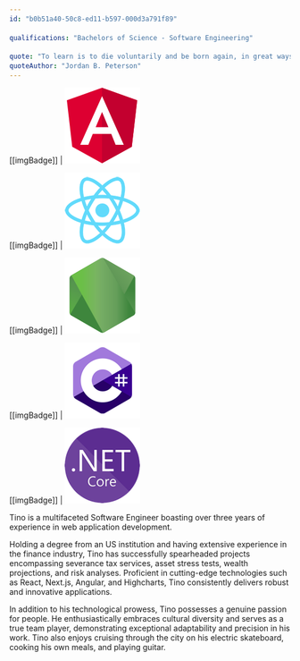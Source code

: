 ```yaml
---
id: "b0b51a40-50c8-ed11-b597-000d3a791f89"

qualifications: "Bachelors of Science - Software Engineering"

quote: "To learn is to die voluntarily and be born again, in great ways and small."
quoteAuthor: "Jordan B. Peterson"
---
```


[[imgBadge]]
| ![Angular](../badges/Developer-angular.png)

[[imgBadge]]
| ![ReactJS](../badges/Developer-react.png)

[[imgBadge]]
| ![NodeJS](../badges/Developer-node-js.png)

[[imgBadge]]
| ![CSharp](../badges/Developer-c-sharp.png)

[[imgBadge]]
| ![.NET Core](../badges/Developer-dotnet-core.png)

Tino is a multifaceted Software Engineer boasting over three years of experience in web application development.

Holding a degree from an US institution and having extensive experience in the finance industry, Tino has successfully spearheaded projects encompassing severance tax services, asset stress tests, wealth projections, and risk analyses. Proficient in cutting-edge technologies such as React, Next.js, Angular, and Highcharts, Tino consistently delivers robust and innovative applications.

In addition to his technological prowess, Tino possesses a genuine passion for people. He enthusiastically embraces cultural diversity and serves as a true team player, demonstrating exceptional adaptability and precision in his work. Tino also enjoys cruising through the city on his electric skateboard, cooking his own meals, and playing guitar.
